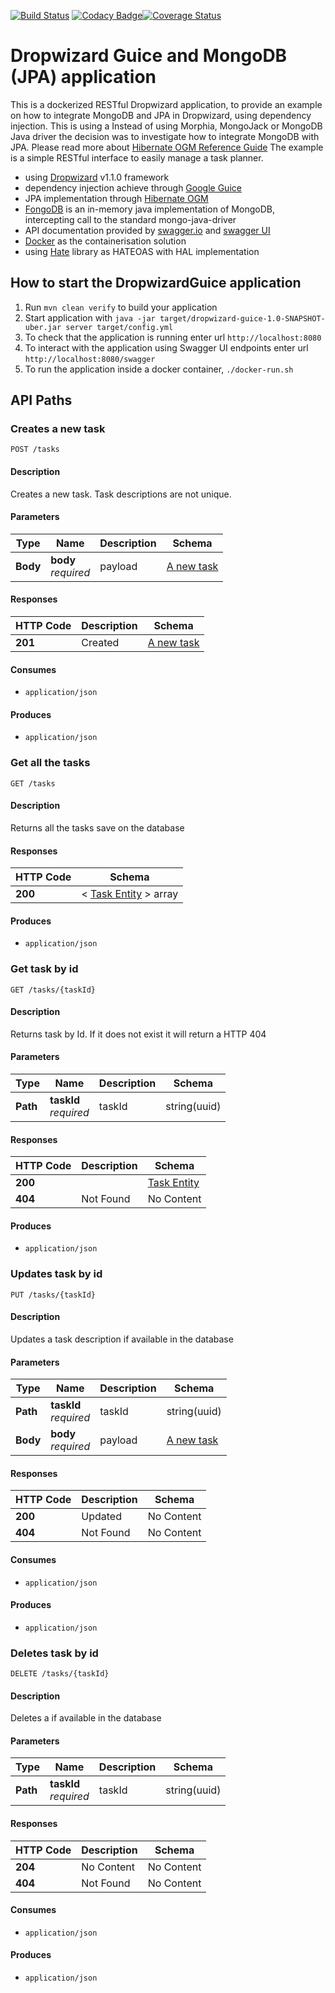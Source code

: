 [![Build Status](https://travis-ci.org/PauloPortugal/dropwizard-guice-jpa.png)](https://travis-ci.org/PauloPortugal/dropwizard-guice-jpa.svg?branch=master) [![Codacy Badge](https://api.codacy.com/project/badge/Grade/8fa8dd11746e44e89b53d1d77e57f78c)](https://www.codacy.com/app/PauloPortugal/dropwizard-guice-mongodb?utm_source=github.com&amp;utm_medium=referral&amp;utm_content=PauloPortugal/dropwizard-guice-mongodb&amp;utm_campaign=Badge_Grade)[![Coverage Status](https://coveralls.io/repos/github/PauloPortugal/dropwizard-guice-mongodb/badge.svg?branch=master)](https://coveralls.io/github/PauloPortugal/dropwizard-guice-mongodb?branch=master)
# Dropwizard Guice and MongoDB (JPA) application

This is a dockerized RESTful Dropwizard application, to provide an example on how to integrate MongoDB and JPA in Dropwizard, using dependency injection.
This is using a
Instead of using Morphia, MongoJack or MongoDB Java driver the decision was to investigate how to
integrate MongoDB with JPA. Please read more about [Hibernate OGM Reference Guide](https://docs.jboss.org/hibernate/stable/ogm/reference/en-US/html_single)
The example is a simple RESTful interface to easily manage a task planner.

- using [Dropwizard](https://dropwizard.github.io/dropwizard/) v1.1.0 framework
- dependency injection achieve through [Google Guice](https://code.google.com/p/google-guice/)
- JPA implementation through [Hibernate OGM](https://docs.jboss.org/hibernate/stable/ogm/reference/en-US/html_single)
- [FongoDB](https://github.com/fakemongo/fongo) is an in-memory java implementation of MongoDB, intercepting call to the standard mongo-java-driver
- API documentation provided by [swagger.io](http://swagger.io//) and [swagger UI](http://swagger.io/swagger-ui/)
- [Docker](https://www.docker.com/) as the containerisation solution
- using [Hate](https://github.com/blackdoor/hate) library as HATEOAS with HAL implementation

How to start the DropwizardGuice application
---

1. Run `mvn clean verify` to build your application
1. Start application with `java -jar target/dropwizard-guice-1.0-SNAPSHOT-uber.jar server target/config.yml`
1. To check that the application is running enter url `http://localhost:8080`
1. To interact with the application using Swagger UI endpoints enter url `http://localhost:8080/swagger`
1. To run the application inside a docker container, `./docker-run.sh`


<a name="paths"></a>
## API Paths

<a name="create"></a>
### Creates a new task
```
POST /tasks
```


#### Description
Creates a new task. Task descriptions are not unique.


#### Parameters

|Type|Name|Description|Schema|
|---|---|---|---|
|**Body**|**body**  <br>*required*|payload|[A new task](#a-new-task)|


#### Responses

|HTTP Code|Description|Schema|
|---|---|---|
|**201**|Created|[A new task](#a-new-task)|


#### Consumes

* `application/json`


#### Produces

* `application/json`


<a name="gettasks"></a>
### Get all the tasks
```
GET /tasks
```


#### Description
Returns all the tasks save on the database


#### Responses

|HTTP Code|Schema|
|---|---|
|**200**|< [Task Entity](#task-entity) > array|


#### Produces

* `application/json`


<a name="gettask"></a>
### Get task by id
```
GET /tasks/{taskId}
```


#### Description
Returns task by Id. If it does not exist it will return a HTTP 404


#### Parameters

|Type|Name|Description|Schema|
|---|---|---|---|
|**Path**|**taskId**  <br>*required*|taskId|string(uuid)|


#### Responses

|HTTP Code|Description|Schema|
|---|---|---|
|**200**||[Task Entity](#task-entity)|
|**404**|Not Found|No Content|


#### Produces

* `application/json`


<a name="update"></a>
### Updates task by id
```
PUT /tasks/{taskId}
```


#### Description
Updates a task description if available in the database


#### Parameters

|Type|Name|Description|Schema|
|---|---|---|---|
|**Path**|**taskId**  <br>*required*|taskId|string(uuid)|
|**Body**|**body**  <br>*required*|payload|[A new task](#a-new-task)|


#### Responses

|HTTP Code|Description|Schema|
|---|---|---|
|**200**|Updated|No Content|
|**404**|Not Found|No Content|


#### Consumes

* `application/json`


#### Produces

* `application/json`


<a name="delete"></a>
### Deletes task by id
```
DELETE /tasks/{taskId}
```


#### Description
Deletes a if available in the database


#### Parameters

|Type|Name|Description|Schema|
|---|---|---|---|
|**Path**|**taskId**  <br>*required*|taskId|string(uuid)|


#### Responses

|HTTP Code|Description|Schema|
|---|---|---|
|**204**|No Content|No Content|
|**404**|Not Found|No Content|


#### Consumes

* `application/json`


#### Produces

* `application/json`
